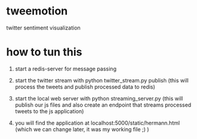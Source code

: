 # tweemotion
twitter sentiment visualization

# how to tun this

1. start a redis-server for message passing

2. start the twitter stream with python twitter_stream.py publish
(this will process the tweets and publish processed data to redis)

3. start the local web server with python streaming_server.py
(this will publish our js files and also create an endpoint that streams processed tweets to the js application)

4. you will find the application at localhost:5000/static/hermann.html (which we can change later, it was my working file ;) )
